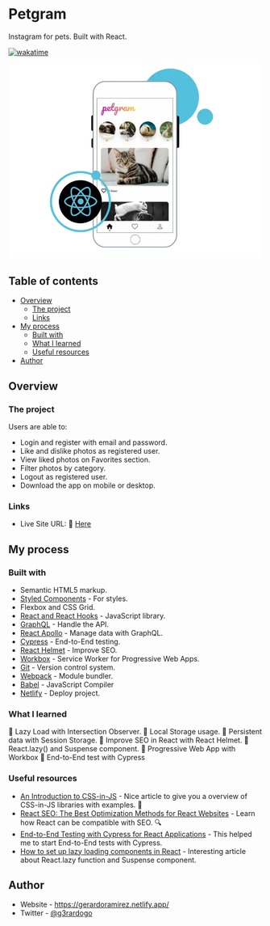 # Petgram

Instagram for pets. Built with React.

[![wakatime](https://wakatime.com/badge/github/g3rardogo/petgram.svg)](https://wakatime.com/badge/github/g3rardogo/petgram)

![](./screenshot.png)

## Table of contents

- [Overview](#overview)
  - [The project](#the-project)
  - [Links](#links)
- [My process](#my-process)
  - [Built with](#built-with)
  - [What I learned](#what-i-learned)
  - [Useful resources](#useful-resources)
- [Author](#author)

## Overview

### The project

Users are able to:

- Login and register with email and password.
- Like and dislike photos as registered user.
- View liked photos on Favorites section.
- Filter photos by category.
- Logout as registered user.
- Download the app on mobile or desktop.

### Links

- Live Site URL: 📌 [Here](https://petgram-g3rardogo.netlify.app/)

## My process

### Built with

- Semantic HTML5 markup.
- [Styled Components](https://styled-components.com/) - For styles.
- Flexbox and CSS Grid.
- [React and React Hooks](https://reactjs.org/) - JavaScript library.
- [GraphQL](https://graphql.org/) - Handle the API.
- [React Apollo](https://www.apollographql.com/docs/react/) - Manage data with GraphQL.
- [Cypress](https://www.cypress.io/) - End-to-End testing.
- [React Helmet](https://github.com/nfl/react-helmet#readme) - Improve SEO.
- [Workbox](https://developers.google.com/web/tools/workbox/) - Service Worker for Progressive Web Apps.
- [Git](https://git-scm.com/) - Version control system.
- [Webpack](https://webpack.js.org/) - Module bundler.
- [Babel](https://babeljs.io/) - JavaScript Compiler
- [Netlify](https://www.netlify.com/) - Deploy project.

### What I learned

📌 Lazy Load with Intersection Observer.
📌 Local Storage usage.
📌 Persistent data with Session Storage.
📌 Improve SEO in React with React Helmet.
📌 React.lazy() and Suspense component.
📌 Progressive Web App with Workbox
📌 End-to-End test with Cypress

### Useful resources

- [An Introduction to CSS-in-JS](https://webdesign.tutsplus.com/articles/an-introduction-to-css-in-js-examples-pros-and-cons--cms-33574) - Nice article to give you a overview of CSS-in-JS libraries with examples. 🎨
- [React SEO: The Best Optimization Methods for React Websites](https://zeo.org/blog/react-seo-the-best-optimization-methods-for-react-websites/) - Learn how React can be compatible with SEO. 🔍
- [End-to-End Testing with Cypress for React Applications](https://www.codewithlinda.com/blog/test-react-apps-with-cypress/) - This helped me to start End-to-End tests with Cypress.
- [How to set up lazy loading components in React](https://medium.com/@muratcatal/lazy-loading-in-react-2a43ea2b2dd1) - Interesting article about React.lazy function and Suspense component.

## Author

- Website - https://gerardoramirez.netlify.app/
- Twitter - [@g3rardogo](https://twitter.com/g3rardogo)
